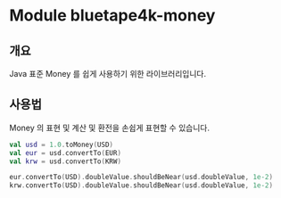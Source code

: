 # Module bluetape4k-money

## 개요

Java 표준 Money 를 쉽게 사용하기 위한 라이브러리입니다.

## 사용법

Money 의 표현 및 계산 및 환전을 손쉽게 표현할 수 있습니다.

```kotlin
val usd = 1.0.toMoney(USD)
val eur = usd.convertTo(EUR)
val krw = usd.convertTo(KRW)

eur.convertTo(USD).doubleValue.shouldBeNear(usd.doubleValue, 1e-2)
krw.convertTo(USD).doubleValue.shouldBeNear(usd.doubleValue, 1e-2)
```
